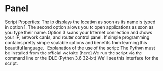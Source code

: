 # Panel
Script Properties:  The ip displays the location as soon as its name is typed in option 1. The second option allows you to open applications as soon as you type their name. Option 3 scans your Internet connection and shows your IP, network cards, and router control panel. If simple programming contains pretty simple scalable options and benefits from learning this beautiful language.     Explanation of the use of the script:  The Python must be installed from the official website [here] We run the script via the command line or the IDLE (Python 3.6 32-bit) We'll see this interface for the script.
